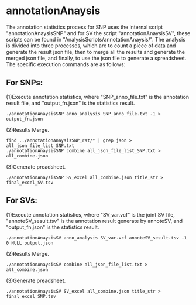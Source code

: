 annotationAnaysis
======

The annotation statistics process for SNP uses the internal script "annotationAnaysisSNP" and for SV the script "annotationAnaysisSV", these scripts can be found in  "AnalysisScripts/annotationAnaysis/". The analysis is divided into three processes, which are to count a piece of data and generate the result json file, then to merge all the results and generate the merged json file, and finally, to use the json file to generate a spreadsheet. The specific execution commands are as follows:

## For SNPs:
(1)Execute annotation statistics, where "SNP_anno_file.txt" is the annotation result file, and "output_fn.json" is the statistics result.
```
./annotationAnaysisSNP anno_analysis SNP_anno_file.txt -1 > output_fn.json
```
(2)Results Merge.
```
find ../annotationAnaysisSNP_rst/* | grep json > all_json_file_list_SNP.txt
./annotationAnaysisSNP combine all_json_file_list_SNP.txt > all_combine.json
```
(3)Generate preadsheet.
```
./annotationAnaysisSNP SV_excel all_combine.json title_str > final_excel_SV.tsv
```

## For SVs:
(1)Execute annotation statistics, where "SV_var.vcf" is the joint SV file, "annoteSV_sesult.tsv" is the annotation result generate by annoteSV, and "output_fn.json" is the statistics result.
```
./annotationAnaysisSV anno_analysis SV_var.vcf annoteSV_sesult.tsv -1 0 NULL output.json 
```
(2)Results Merge.
```
./annotationAnaysisSV combine all_json_file_list.txt > all_combine.json
```
(3)Generate preadsheet.
```
./annotationAnaysisSV SV_excel all_combine.json title_str > final_excel_SNP.tsv
```
